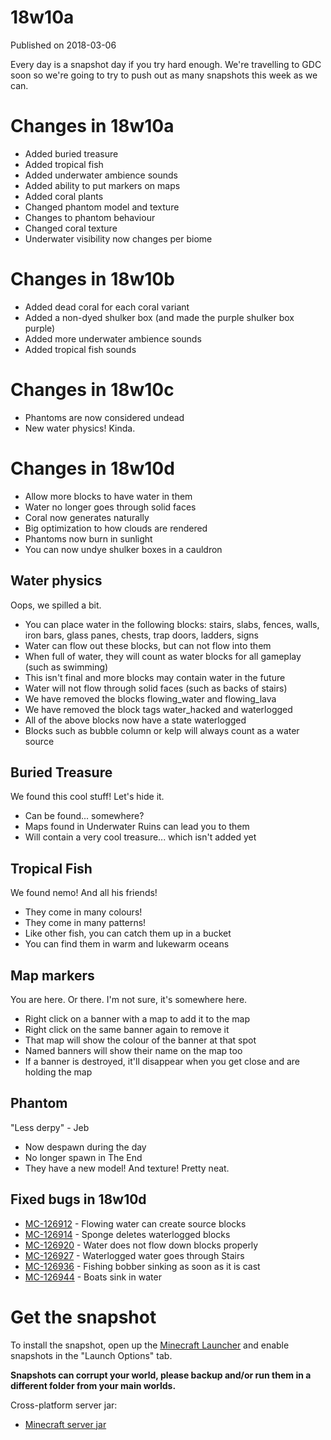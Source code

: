 # 18w10a
Published on 2018-03-06

Every day is a snapshot day if you try hard enough. We're travelling to GDC
soon so we're going to try to push out as many snapshots this week as we can.

#  Changes in 18w10a

  * Added buried treasure
  * Added tropical fish
  * Added underwater ambience sounds
  * Added ability to put markers on maps
  * Added coral plants
  * Changed phantom model and texture
  * Changes to phantom behaviour
  * Changed coral texture
  * Underwater visibility now changes per biome

#  Changes in 18w10b

  * Added dead coral for each coral variant
  * Added a non-dyed shulker box (and made the purple shulker box purple)
  * Added more underwater ambience sounds
  * Added tropical fish sounds

#  Changes in 18w10c

  * Phantoms are now considered undead
  * New water physics! Kinda.

#  Changes in 18w10d

  * Allow more blocks to have water in them
  * Water no longer goes through solid faces
  * Coral now generates naturally
  * Big optimization to how clouds are rendered
  * Phantoms now burn in sunlight
  * You can now undye shulker boxes in a cauldron

##  Water physics

Oops, we spilled a bit.

  * You can place water in the following blocks: stairs, slabs, fences, walls, iron bars, glass panes, chests, trap doors, ladders, signs
  * Water can flow out these blocks, but can not flow into them
  * When full of water, they will count as water blocks for all gameplay (such as swimming)
  * This isn't final and more blocks may contain water in the future
  * Water will not flow through solid faces (such as backs of stairs)
  * We have removed the blocks flowing_water and flowing_lava
  * We have removed the block tags water_hacked and waterlogged
  * All of the above blocks now have a state waterlogged
  * Blocks such as bubble column or kelp will always count as a water source

##  Buried Treasure

We found this cool stuff! Let's hide it.

  * Can be found... somewhere?
  * Maps found in Underwater Ruins can lead you to them
  * Will contain a very cool treasure... which isn't added yet

##  Tropical Fish

We found nemo! And all his friends!

  * They come in many colours!
  * They come in many patterns!
  * Like other fish, you can catch them up in a bucket
  * You can find them in warm and lukewarm oceans

##  Map markers

You are here. Or there. I'm not sure, it's somewhere here.

  * Right click on a banner with a map to add it to the map
  * Right click on the same banner again to remove it
  * That map will show the colour of the banner at that spot
  * Named banners will show their name on the map too
  * If a banner is destroyed, it'll disappear when you get close and are holding the map

##  Phantom

"Less derpy" \- Jeb

  * Now despawn during the day
  * No longer spawn in The End
  * They have a new model! And texture! Pretty neat.

##  Fixed bugs in 18w10d

  * [MC-126912](https://bugs.mojang.com/browse/MC-126912) \- Flowing water can create source blocks
  * [MC-126914](https://bugs.mojang.com/browse/MC-126914) \- Sponge deletes waterlogged blocks
  * [MC-126920](https://bugs.mojang.com/browse/MC-126920) \- Water does not flow down blocks properly
  * [MC-126927](https://bugs.mojang.com/browse/MC-126927) \- Waterlogged water goes through Stairs
  * [MC-126936](https://bugs.mojang.com/browse/MC-126936) \- Fishing bobber sinking as soon as it is cast
  * [MC-126944](https://bugs.mojang.com/browse/MC-126944) \- Boats sink in water

#  Get the snapshot

To install the snapshot, open up the [Minecraft Launcher](/download) and
enable snapshots in the "Launch Options" tab.

 **Snapshots can corrupt your world, please backup and/or run them in a
different folder from your main worlds.**

Cross-platform server jar:

  * [Minecraft server jar](https://launcher.mojang.com/mc/game/18w10d/server/28727c7dfb62c56ac48153ab9a25d42115f85f94/server.jar)


